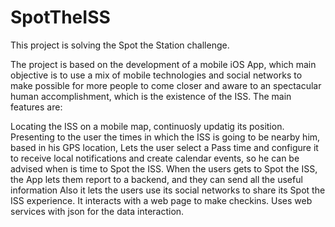 SpotTheISS
==========

This project is solving the Spot the Station challenge.

The project is based on the development of a mobile iOS App, which main objective is to use a mix of mobile technologies and social networks to make possible for more people to come closer and aware to an spectacular human accomplishment, which is the existence of the ISS. The main features are:

Locating the ISS on a mobile map, continuosly updatig its position.
Presenting to the user the times in which the ISS is going to be nearby him, based in his GPS location,
Lets the user select a Pass time and configure it to receive local notifications and create calendar events, so he can be advised when is time to Spot the ISS.
When the users gets to Spot the ISS, the App lets them report to a backend, and they can send all the useful information
Also it lets the users use its social networks to share its Spot the ISS experience.
It interacts with a web page to make checkins.
Uses web services with json for the data interaction.
